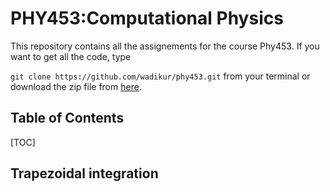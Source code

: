 # PHY453:Computational Physics #
This repository contains all the assignements for the course Phy453. If you want to get all the code, type 

` git clone https://github.com/wadikur/phy453.git ` from your terminal or download the zip file from [here](https://github.com/wadikur/phy453/archive/master.zip).

## Table of Contents

[TOC]

## Trapezoidal integration ##

